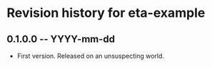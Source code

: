 # Revision history for eta-example

## 0.1.0.0  -- YYYY-mm-dd

* First version. Released on an unsuspecting world.
